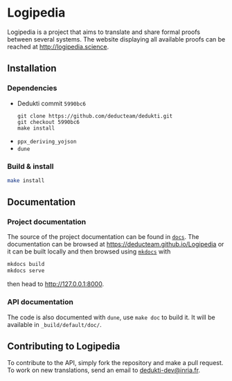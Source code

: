 # Logipedia

Logipedia is a project that aims to translate and share formal proofs between several systems.
The website displaying all available proofs can be reached at
http://logipedia.science.

## Installation
### Dependencies
- Dedukti commit `5990bc6`
  ```shell
  git clone https://github.com/deducteam/dedukti.git
  git checkout 5990bc6
  make install
  ```
- `ppx_deriving_yojson`
- `dune`

### Build & install

``` bash
make install
```

## Documentation
### Project documentation
The source of the project documentation can be found in [`docs`](docs). The
documentation can be browsed at https://deducteam.github.io/Logipedia or it
can be built locally and then browsed using [`mkdocs`](https://www.mkdocs.org/) 
with

``` bash
mkdocs build
mkdocs serve
```
then head to http://127.0.0.1:8000.

### API documentation
The code is also documented with `dune`, use `make doc` to build it. It will
be available in `_build/default/doc/`.

## Contributing to Logipedia
To contribute to the API, simply fork the repository and make a pull request. To
work on new translations, send an email to <dedukti-dev@inria.fr>.

